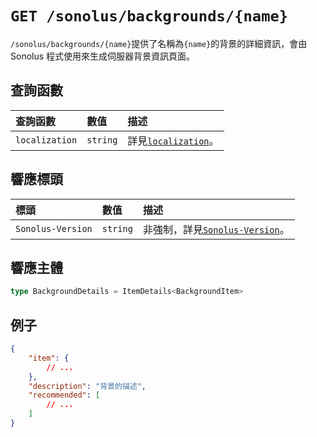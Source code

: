 # `GET /sonolus/backgrounds/{name}`

`/sonolus/backgrounds/{name}`提供了名稱為`{name}`的背景的詳細資訊，會由 Sonolus 程式使用來生成伺服器背景資訊頁面。

## 查詢函數

| 查詢函數       | 數值     | 描述                                                        |
| :------------- | :------- | :---------------------------------------------------------- |
| `localization` | `string` | 詳見[`localization`](../query-parameters/localization.md)。 |

## 響應標頭

| 標頭              | 數值     | 描述                                                             |
| :---------------- | :------- | :--------------------------------------------------------------- |
| `Sonolus-Version` | `string` | 非強制，詳見[`Sonolus-Version`](../headers/sonolus-version.md)。 |

## 響應主體

```ts
type BackgroundDetails = ItemDetails<BackgroundItem>
```

## 例子

```json
{
    "item": {
        // ...
    },
    "description": "背景的描述",
    "recommended": [
        // ...
    ]
}
```
